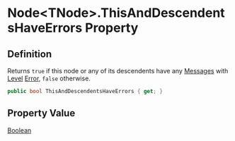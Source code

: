 # Node&lt;TNode&gt;.ThisAndDescendentsHaveErrors Property
## Definition

Returns `true` if this node or any of its descendents have any [Messages](MrKWatkins.Ast.Message.md) with [Level](MrKWatkins.Ast.Message.Level.md) [Error](MrKWatkins.Ast.MessageLevel.md#fields), `false` otherwise.

```c#
public bool ThisAndDescendentsHaveErrors { get; }
```

## Property Value

[Boolean](https://learn.microsoft.com/en-gb/dotnet/api/System.Boolean)
